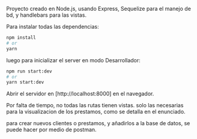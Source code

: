 Proyecto creado en Node.js, usando Express, Sequelize para el manejo de bd, y handlebars para las vistas.

Para instalar todas las dependencias:

```bash
npm install
# or
yarn
```

luego para inicializar el server en modo Desarrollador:

```bash
npm run start:dev
# or
yarn start:dev
```

Abrir el servidor en [http://localhost:8000] en el navegador.

Por falta de tiempo, no todas las rutas tienen vistas. solo las necesarias para la visualizacion de los prestamos, como se detalla en el enunciado.

para crear nuevos clientes o prestamos, y añadirlos a la base de datos, se puede hacer por medio de postman.

